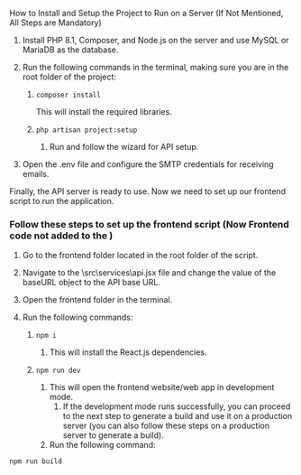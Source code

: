 How to Install and Setup the Project to Run on a Server (If Not Mentioned, All Steps are Mandatory)

1. Install PHP 8.1, Composer, and Node.js on the server and use MySQL or MariaDB as the database.
2. Run the following commands in the terminal, making sure you are in the root folder of the project:

    1. ```
       composer install
       ```

        This will install the required libraries.

    2. ```
       php artisan project:setup
       ```

        1. Run and follow the wizard for API setup.

3. Open the .env file and configure the SMTP credentials for receiving emails.

Finally, the API server is ready to use. Now we need to set up our frontend script to run the application.

### Follow these steps to set up the frontend script (Now Frontend code not added to the )

1. Go to the frontend folder located in the root folder of the script.
2. Navigate to the \src\services\api.jsx file and change the value of the baseURL object to the API base URL.
3. Open the frontend folder in the terminal.
4. Run the following commands:

    1. ```
       npm i
       ```

        1. This will install the React.js dependencies.

    2. ```
       npm run dev
       ```

        1. This will open the frontend website/web app in development mode.
            1. If the development mode runs successfully, you can proceed to the next step to generate a build and use it on a production server (you can also follow these steps on a production server to generate a build).
        2. Run the following command:

```
npm run build
```
